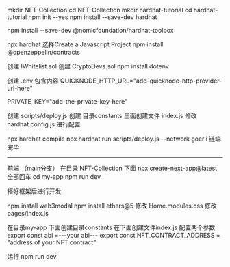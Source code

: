 mkdir NFT-Collection
cd NFT-Collection
mkdir hardhat-tutorial
cd hardhat-tutorial
npm init --yes
npm install --save-dev hardhat

npm install --save-dev @nomicfoundation/hardhat-toolbox

npx hardhat   选择Create a Javascript Project
npm install @openzeppelin/contracts

创建 IWhitelist.sol
创建 CryptoDevs.sol
npm install dotenv

创建 .env 
包含内容
QUICKNODE_HTTP_URL="add-quicknode-http-provider-url-here"

PRIVATE_KEY="add-the-private-key-here"

创建 scripts/deploy.js
创建 目录constants  里面创建文件 index.js
修改 hardhat.config.js 进行配置

npx hardhat compile
npx hardhat run scripts/deploy.js --network goerli
链端完毕

----------------------------

前端  （main分支）
在目录 NFT-Collection 下面
npx create-next-app@latest    全部回车
cd my-app
npm run dev

搭好框架后进行开发

npm install web3modal
npm install ethers@5
修改 Home.modules.css
修改 pages/index.js 

在目录my-app 下面创建目录constants 在下面创建文件index.js
配置两个参数
export const abi =---your abi---
export const NFT_CONTRACT_ADDRESS = "address of your NFT contract"

运行 npm run dev
